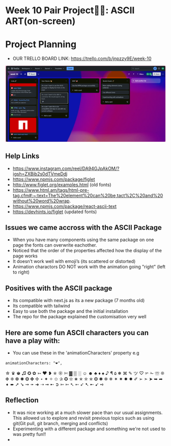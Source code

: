 # **Week 10 Pair Project🍐🍐: ASCII ART(on-screen)**

# Project Planning

- OUR TRELLO BOARD LINK:
  https://trello.com/b/jnpzzy9E/week-10

![alt text](<public/Week 10 Final Trello Board.png>)

## Help Links

- https://www.instagram.com/reel/DA94GJpAkOM/?igsh=ZXBib2s0dTVmeDdj
- https://www.npmjs.com/package/figlet
- http://www.figlet.org/examples.html (old fonts)
- https://www.html.am/tags/html-pre-tag.cfm#:~:text=The%20element%20can%20be,tact%2C%20and%20without%20word%20wrap.
- https://www.npmjs.com/package/react-ascii-text
- https://devhints.io/figlet (updated fonts)

## Issues we came accross with the ASCII Package

- When you have many components using the same package on one page the fonts can overwrite eachother.
- Noticed that the order of the properties affected how the display of the page works
- It doesn’t work well with emoji’s (its scattered or distorted)
- Animation charactors DO NOT work with the animation going "right" (left to right)

## Positives with the ASCII package

- Its compatible with next.js as its a new package (7 months old)
- Its compatible with tailwind
- Easy to use both the package and the initial installation
- The repo for the package explained the customisation very well

## Here are some fun ASCII characters you can have a play with:

- You can use these in the 'animationCharacters' property e.g

`animationCharacters: "❤",`

☆ ♛ ♚ ♫ ✪ ✿ ➳ ♥ ❥ ✯ ☼ ✄ ▓ ▒ ░ ☺ ☻ ♣ ♦ ♠ ♪ ¶ ۵ ❅ ⌘ ✎ ツ ♡ ✃ ✁ ☏ ❊ ❉ ❈ ❆ ✺ ❂ ✤ ✢ ⋆ ✦ ✧ ✩ ✰ ✪ ✫ ✬ ✭ ✮ ✯ ❂ ✱ ✲ ✵ ✶ ✷ ✸ ✹ ✐ ➢ ➣ ➤ ➥ ➦ ➧ ➨ ➚ ➘ ➙ ➛ ➜ ➝ ➞ ➸ ➲ ➳ ➳ ➴ ➵ ➶ ➷ ➸ ➹ ➺

## Reflection

- It was nice working at a much slower pace than our usual assignments. This allowed us to explore and revisit previous topics such as using git(Git pull, git branch, merging and conflicts)
- Experimenting with a different package and something we're not used to was pretty fun!!
-
